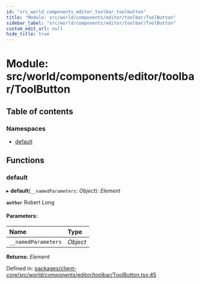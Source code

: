 ```yaml
---
id: "src_world_components_editor_toolbar_toolbutton"
title: "Module: src/world/components/editor/toolbar/ToolButton"
sidebar_label: "src/world/components/editor/toolbar/ToolButton"
custom_edit_url: null
hide_title: true
---
```


# Module: src/world/components/editor/toolbar/ToolButton

## Table of contents

### Namespaces

- [default](src_world_components_editor_toolbar_toolbutton.default.md)

## Functions

### default

▸ **default**(`__namedParameters`: *Object*): *Element*

**`author`** Robert Long

#### Parameters:

Name | Type |
:------ | :------ |
`__namedParameters` | *Object* |

**Returns:** *Element*

Defined in: [packages/client-core/src/world/components/editor/toolbar/ToolButton.tsx:45](https://github.com/xr3ngine/xr3ngine/blob/77d12cea0/packages/client-core/src/world/components/editor/toolbar/ToolButton.tsx#L45)
